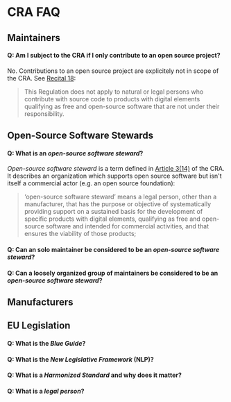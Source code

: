 # CRA FAQ

## Maintainers

#### Q: Am I subject to the CRA if I only contribute to an open source project?

No. Contributions to an open source project are explicitely not in scope of the CRA. See [Recital 18][]: 

> This Regulation does not apply to natural or legal persons who contribute with source code to products with digital elements qualifying as free and open-source software that are not under their responsibility.

## Open-Source Software Stewards

#### Q: What is an _open-source software steward_?

_Open-source software steward_ is a term defined in [Article 3(14)][] of the CRA. It describes an organization which supports open source software but isn't itself a commercial actor (e.g. an open source foundation):

> ‘open-source software steward’ means a legal person, other than a manufacturer, that has the purpose or objective of systematically providing support on a sustained basis for the development of specific products with digital elements, qualifying as free and open-source software and intended for commercial activities, and that ensures the viability of those products;

#### Q: Can an solo maintainer be considered to be an _open-source software steward_?

#### Q: Can a loosely organized group of maintainers be considered to be an _open-source software steward_?


## Manufacturers

## EU Legislation

#### Q: What is the _Blue Guide_?

#### Q: What is the _New Legislative Framework_ (NLP)?

#### Q: What is a _Harmonized Standard_ and why does it matter?

#### Q: What is a _legal person_?

[Recital 18]: https://eur-lex.europa.eu/legal-content/EN/TXT/HTML/?uri=OJ:L_202402847#rct_18
[Article 3(14)]: https://eur-lex.europa.eu/legal-content/EN/TXT/HTML/?uri=OJ:L_202402847#art_3
